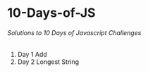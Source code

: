 # 10-Days-of-JS 

###### Solutions to 10 Days of Javascript Challenges

1. Day 1 Add
2. Day 2 Longest String
